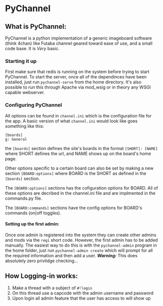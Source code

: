 # PyChannel

What is PyChannel:
---
PyChannel is a python implementation of a generic imageboard software (think 4chan) like Futaba channel geared toward ease of use, and a small code base. It is <i>Very</i> basic.

### Starting it up

First make sure that redis is running on the system before trying to start PyChannel.
To start the server, once all of the dependinces have been installed, just run `pychannel-serve` from the home directory. It's also possible to run this through Apache via mod\_wsig or in theory any WSGI capable webserver.

### Configuring PyChannel

All options can be found in `channel.ini` which is the configuration file for the app. A basic version of what `channel.ini` would look like goes something like this:

    [boards]
	g: General

the `[boards]` section defines the site's boards in the format `[SHORT]: [NAME]` where SHORT defines the url, and NAME shows up on the board's home page.

Other options specific to a certain board can also be set by making a new section `[BOARD:options]` where BOARD is the SHORT as defined in the `[boards]` section.

The `[BOARD:options]` sections has the cofiguration options for BOARD. All of these options are decribed in the channel.ini file and are implmented in the commands.py file.

The `[BOARD:commands]` sections have the config options for BOARD's commands (on|off toggles).

#### Setting up the first admin:

Once one admin is registered into the system they can create other admins and mods via the `regi` short code. However, the first admin has to be added manually. The easiest way to do this is with the `pychannel-admin`  program in the home folder,
just run `pychannel-admin create` which will prompt for all the required information and then add a user.
***Warning:*** This does absolutely zero privlidge checking...

How Logging-in works:
---
1. Make a thread with a subject of `#!login`
2. On this thread use a capcode with the admin username and password
3. Upon login all admin feature that the user has access to will show up
